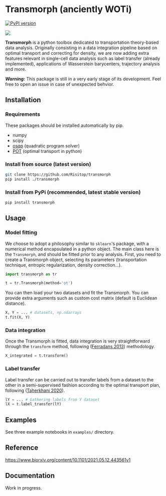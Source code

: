 # Transmorph (anciently WOTi)

[![PyPI version](https://badge.fury.io/py/transmorph.svg)](https://badge.fury.io/py/transmorph)

![](img/logo.png)

**Transmorph** is a python toolbox dedicated to transportation theory-based
data analysis. Originally consisting in a data integration pipeline
based on optimal transport and correcting for density, we are now adding 
extra features relevant in single-cell data analysis such as label transfer 
(already implemented), applications of Wasserstein barycenters, trajectory 
analysis and more.

***Warning:*** This package is still in a very early stage of its
development. Feel free to open an issue in case of unexpected behvior.

## Installation

### Requirements

These packages should be installed automatically by pip.
+ numpy 
+ scipy 
+ [osqp](https://github.com/osqp/osqp-python) (quadratic program solver)
+ [POT](https://github.com/PythonOT/POT) (optimal transport in python)

### Install from source (latest version)
```sh
git clone https://github.com/Risitop/transmorph
pip install ./transmorph
```

### Install from PyPi (recommended, latest stable version)

``` sh
pip install transmorph
```

## Usage

### Model fitting

We choose to adopt a philosophy similar to `sklearn`'s package, 
with a numerical method encapsulated in a python object. The main
class here is the `Transmorph`, and should be fitted prior to any 
analysis. First, you need to create a Transmorph object, selecting 
its parameters (transportation technique, entropic regularization,
density correction...).

``` python
import transmorph as tr

t = tr.Transmorph(method='ot')
```

You can then load your two datasets and fit the Transmorph. You can
provide extra arguments such as custom cost matrix (default is Euclidean
distance).

``` python
X, Y = ... # datasets, np.ndarrays
t.fit(X, Y)
```

### Data integration

Once the Transmorph is fitted, data integration is very straightforward through
the `transform` method, following ([Ferradans 2013](https://hal.archives-ouvertes.fr/hal-00797078/document))
methodology. 

``` python
X_integrated = t.transform()
```

### Label transfer

Label transfer can be carried out to transfer labels from a dataset to the other
in a semi-supervised fashion according to the optimal transport plan, following
([Taherkhani 2020](https://link.springer.com/chapter/10.1007/978-3-030-58548-8_30)).

```python
lY = ... # Gathering labels from Y dataset 
lX = t.label_transfer(lY)
```

## Examples

See three example notebooks in `examples/` directory.

## Reference

https://www.biorxiv.org/content/10.1101/2021.05.12.443561v1

## Documentation

Work in progress.
